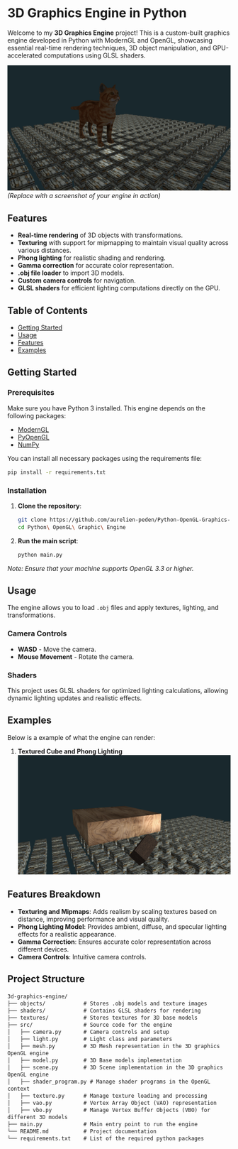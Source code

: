 # 3D Graphics Engine in Python

Welcome to my **3D Graphics Engine** project! This is a custom-built graphics engine developed in Python with ModernGL and OpenGL, showcasing essential real-time rendering techniques, 3D object manipulation, and GPU-accelerated computations using GLSL shaders.

![Engine Screenshot](./screenshots/screenshot1.png) *(Replace with a screenshot of your engine in action)*

## Features

- **Real-time rendering** of 3D objects with transformations.
- **Texturing** with support for mipmapping to maintain visual quality across various distances.
- **Phong lighting** for realistic shading and rendering.
- **Gamma correction** for accurate color representation.
- **.obj file loader** to import 3D models.
- **Custom camera controls** for navigation.
- **GLSL shaders** for efficient lighting computations directly on the GPU.

## Table of Contents

- [Getting Started](#getting-started)
- [Usage](#usage)
- [Features](#features)
- [Examples](#examples)

## Getting Started

### Prerequisites

Make sure you have Python 3 installed. This engine depends on the following packages:

- [ModernGL](https://pypi.org/project/ModernGL/)
- [PyOpenGL](https://pypi.org/project/PyOpenGL/)
- [NumPy](https://pypi.org/project/numpy/)

You can install all necessary packages using the requirements file:

```bash
pip install -r requirements.txt
```

### Installation

1. **Clone the repository**:

   ```bash
   git clone https://github.com/aurelien-peden/Python-OpenGL-Graphics-Engine.git
   cd Python\ OpenGL\ Graphic\ Engine
   ```

2. **Run the main script**:

   ```bash
   python main.py
   ```

*Note: Ensure that your machine supports OpenGL 3.3 or higher.*

## Usage

The engine allows you to load `.obj` files and apply textures, lighting, and transformations.

### Camera Controls
- **WASD** - Move the camera.
- **Mouse Movement** - Rotate the camera.

### Shaders
This project uses GLSL shaders for optimized lighting calculations, allowing dynamic lighting updates and realistic effects.

## Examples

Below is a example of what the engine can render:

1. **Textured Cube and Phong Lighting**  
   ![Textured Cube](./screenshots/screenshot2.png)

## Features Breakdown

- **Texturing and Mipmaps**: Adds realism by scaling textures based on distance, improving performance and visual quality.
- **Phong Lighting Model**: Provides ambient, diffuse, and specular lighting effects for a realistic appearance.
- **Gamma Correction**: Ensures accurate color representation across different devices.
- **Camera Controls**: Intuitive camera controls.

## Project Structure

```plaintext
3d-graphics-engine/
├── objects/            # Stores .obj models and texture images
├── shaders/            # Contains GLSL shaders for rendering
├── textures/           # Stores textures for 3D base models
├── src/                # Source code for the engine
│   ├── camera.py       # Camera controls and setup
│   ├── light.py        # Light class and parameters
│   ├── mesh.py         # 3D Mesh representation in the 3D graphics OpenGL engine
│   ├── model.py        # 3D Base models implementation
│   ├── scene.py        # 3D Scene implementation in the 3D graphics OpenGL engine
│   ├── shader_program.py # Manage shader programs in the OpenGL context
│   ├── texture.py      # Manage texture loading and processing
│   ├── vao.py          # Vertex Array Object (VAO) representation
│   ├── vbo.py          # Manage Vertex Buffer Objects (VBO) for different 3D models
├── main.py             # Main entry point to run the engine
└── README.md           # Project documentation
└── requirements.txt    # List of the required python packages
```
